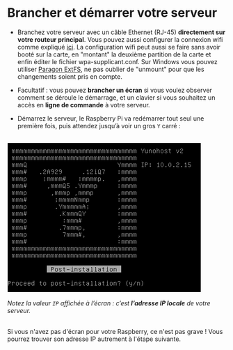 # Brancher et démarrer votre serveur

* Branchez votre serveur avec un câble Ethernet (RJ-45) **directement sur votre routeur principal**. Vous pouvez aussi configurer la connexion wifi comme expliqué [ici](http://raspbian-france.fr/connecter-wifi-raspberry-pi-3/). La configuration wifi peut aussi se faire sans avoir booté sur la carte, en "montant" la deuxième partition de la carte et enfin éditer le fichier wpa-supplicant.conf. Sur Windows vous pouvez utiliser [Paragon ExtFS](https://www.paragon-software.com/home/extfs-windows/), ne pas oublier de "unmount" pour que les changements soient pris en compte. 

* Facultatif : vous pouvez **brancher un écran** si vous voulez observer comment se déroule le démarrage, et un clavier si vous souhaitez un accès en **ligne de commande** à votre serveur.

* Démarrez le serveur, le Raspberry Pi va redémarrer tout seul une première fois, puis attendez jusqu’à voir un gros `Y` carré :

<br>

<div class="text-center"><img src="/images/boot_screen.png">


*Notez la valeur `IP` affichée à l’écran : c’est **l’adresse IP locale** de votre serveur.*


</div>
<br>Si vous n'avez pas d'écran pour votre Raspberry, ce n'est pas grave ! Vous pourrez trouver son adresse IP autrement à l'étape suivante.
